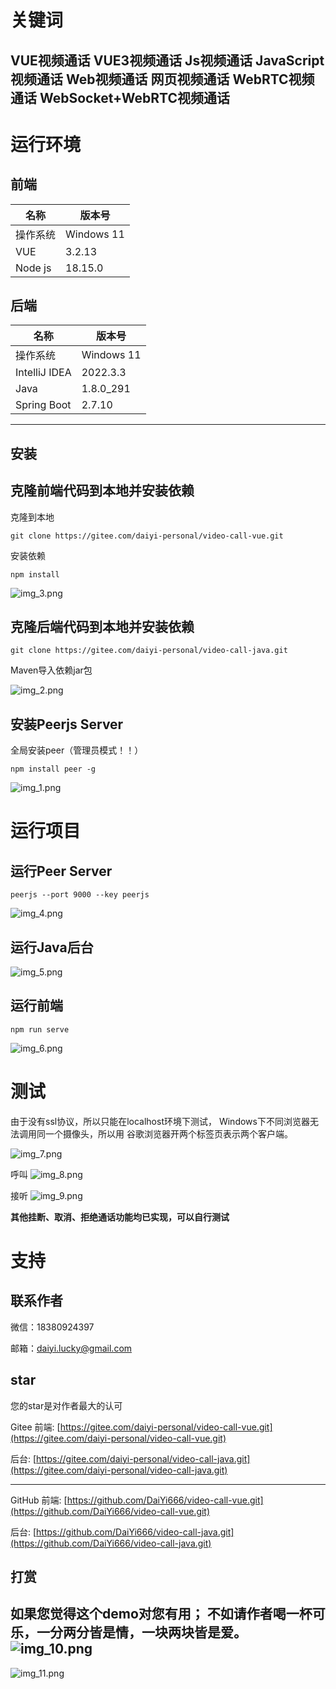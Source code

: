# 关键词

VUE视频通话
VUE3视频通话
Js视频通话
JavaScript视频通话
Web视频通话
网页视频通话
WebRTC视频通话
WebSocket+WebRTC视频通话
---

# 运行环境

## 前端

| 名称      | 版本号        |
|---------|------------|
| 操作系统    | Windows 11 |
| VUE     | 3.2.13     |
| Node js | 18.15.0    |

## 后端

| 名称            | 版本号        |
|---------------|------------|
| 操作系统          | Windows 11 |
| IntelliJ IDEA | 2022.3.3   |
| Java          | 1.8.0_291  |
| Spring Boot   | 2.7.10     |

---

## 安装

## 克隆前端代码到本地并安装依赖

克隆到本地

```
git clone https://gitee.com/daiyi-personal/video-call-vue.git
```

安装依赖

```
npm install
```

![img_3.png](src/assets/document-illustrations/img_3.png)

## 克隆后端代码到本地并安装依赖

```
git clone https://gitee.com/daiyi-personal/video-call-java.git
```

Maven导入依赖jar包

![img_2.png](src/assets/document-illustrations/img_2.png)

## 安装Peerjs Server

全局安装peer（管理员模式！！）

```
npm install peer -g
```

![img_1.png](src/assets/document-illustrations/img_1.png)

# 运行项目

## 运行Peer Server

```
peerjs --port 9000 --key peerjs
```

![img_4.png](src/assets/document-illustrations/img_4.png)

## 运行Java后台

![img_5.png](src/assets/document-illustrations/img_5.png)

## 运行前端

```
npm run serve
```

![img_6.png](src/assets/document-illustrations/img_6.png)

# 测试

由于没有ssl协议，所以只能在localhost环境下测试，
Windows下不同浏览器无法调用同一个摄像头，所以用
谷歌浏览器开两个标签页表示两个客户端。

![img_7.png](src/assets/document-illustrations/img_7.png)

呼叫
![img_8.png](src/assets/document-illustrations/img_8.png)

接听
![img_9.png](src/assets/document-illustrations/img_9.png)

**其他挂断、取消、拒绝通话功能均已实现，可以自行测试**

# 支持

## 联系作者

微信：18380924397

邮箱：daiyi.lucky@gmail.com

## star

您的star是对作者最大的认可

Gitee
前端: [https://gitee.com/daiyi-personal/video-call-vue.git](https://gitee.com/daiyi-personal/video-call-vue.git)

后台: [https://gitee.com/daiyi-personal/video-call-java.git](https://gitee.com/daiyi-personal/video-call-java.git)

---

GitHub
前端: [https://github.com/DaiYi666/video-call-vue.git](https://github.com/DaiYi666/video-call-vue.git)

后台: [https://github.com/DaiYi666/video-call-java.git](https://github.com/DaiYi666/video-call-java.git)

## 打赏

如果您觉得这个demo对您有用；
不如请作者喝一杯可乐，一分两分皆是情，一块两块皆是爱。
![img_10.png](src/assets/document-illustrations/img_10.png)
---
![img_11.png](src/assets/document-illustrations/img_11.png)